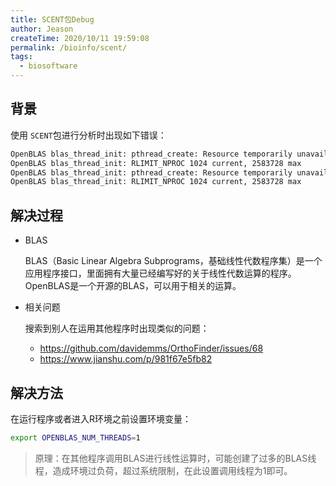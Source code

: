 ```yaml
---
title: SCENT包Debug
author: Jeason
createTime: 2020/10/11 19:59:08
permalink: /bioinfo/scent/
tags:
  - biosoftware
---
```


## 背景

使用 `SCENT`包进行分析时出现如下错误：

```sh
OpenBLAS blas_thread_init: pthread_create: Resource temporarily unavailable
OpenBLAS blas_thread_init: RLIMIT_NPROC 1024 current, 2583728 max
OpenBLAS blas_thread_init: pthread_create: Resource temporarily unavailable
OpenBLAS blas_thread_init: RLIMIT_NPROC 1024 current, 2583728 max
```

## 解决过程

+ BLAS

  BLAS（Basic Linear Algebra Subprograms，基础线性代数程序集）是一个应用程序接口，里面拥有大量已经编写好的关于线性代数运算的程序。OpenBLAS是一个开源的BLAS，可以用于相关的运算。
+ 相关问题

  搜索到别人在运用其他程序时出现类似的问题：

  + https://github.com/davidemms/OrthoFinder/issues/68
  + https://www.jianshu.com/p/981f67e5fb82

## 解决方法

在运行程序或者进入R环境之前设置环境变量：

```sh
export OPENBLAS_NUM_THREADS=1
```

> 原理：在其他程序调用BLAS进行线性运算时，可能创建了过多的BLAS线程，造成环境过负荷，超过系统限制，在此设置调用线程为1即可。
>
